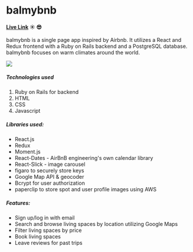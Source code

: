 # balmybnb
#### [Live Link](http://balmybnb.herokuapp.com) ☀️ 😎 

balmybnb is a single page app inspired by Airbnb. It utilizes a React and Redux frontend with a Ruby on Rails backend and a PostgreSQL database. balmybnb focuses on warm climates around the world.

![](https://raw.githubusercontent.com/dkvng/balmybnb/master/wiki/home-screen.png)

##### Technologies used
1. Ruby on Rails for backend
2. HTML
3. CSS
4. Javascript

##### Libraries used:
* React.js
* Redux
* Moment.js
* React-Dates - AirBnB engineering's own calendar library
* React-Slick - image carousel
* figaro to securely store keys
* Google Map API & geocoder
* Bcrypt for user authorization
* paperclip to store spot and user profile images using AWS

##### Features:
- Sign up/log in with email
- Search and browse living spaces by location utilizing Google Maps
- Filter living spaces by price
- Book living spaces
- Leave reviews for past trips
